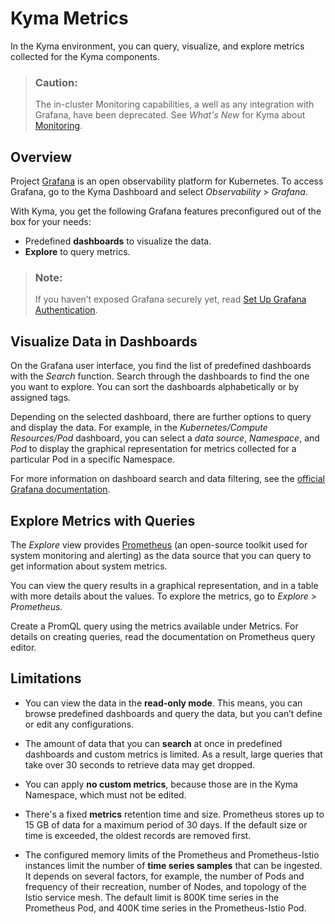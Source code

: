 <!-- loiod71a7cdb9c654860b41276b579d30da1 -->

# Kyma Metrics

In the Kyma environment, you can query, visualize, and explore metrics collected for the Kyma components.

> ### Caution:  
> The in-cluster Monitoring capabilities, a well as any integration with Grafana, have been deprecated. See *What's New* for Kyma about [Monitoring](https://help.sap.com/whats-new/cf0cb2cb149647329b5d02aa96303f56?Component=Kyma%20Runtime&Software_Lifecycle=Deleted%3BDeprecated&q=monitoring&locale=en-US&version=Cloud).



<a name="loiod71a7cdb9c654860b41276b579d30da1__section_qpn_mdc_grb"/>

## Overview

Project [Grafana](https://grafana.com/oss/grafana/) is an open observability platform for Kubernetes. To access Grafana, go to the Kyma Dashboard and select *Observability* \> *Grafana*.

With Kyma, you get the following Grafana features preconfigured out of the box for your needs:

-   Predefined **dashboards** to visualize the data.
-   **Explore** to query metrics.

> ### Note:  
> If you haven’t exposed Grafana securely yet, read [Set Up Grafana Authentication](set-up-grafana-authentication-3e4299c.md).



<a name="loiod71a7cdb9c654860b41276b579d30da1__section_w1j_ndc_grb"/>

## Visualize Data in Dashboards

On the Grafana user interface, you find the list of predefined dashboards with the *Search* function. Search through the dashboards to find the one you want to explore. You can sort the dashboards alphabetically or by assigned tags.

Depending on the selected dashboard, there are further options to query and display the data. For example, in the *Kubernetes/Compute Resources/Pod* dashboard, you can select a *data source*, *Namespace*, and *Pod* to display the graphical representation for metrics collected for a particular Pod in a specific Namespace.

For more information on dashboard search and data filtering, see the [official Grafana documentation](https://grafana.com/docs/grafana/latest/dashboards/search/?src=grafana_gettingstarted).



<a name="loiod71a7cdb9c654860b41276b579d30da1__section_pzg_pdc_grb"/>

## Explore Metrics with Queries

The *Explore* view provides [Prometheus](https://prometheus.io/docs/introduction/overview/) \(an open-source toolkit used for system monitoring and alerting\) as the data source that you can query to get information about system metrics.

You can view the query results in a graphical representation, and in a table with more details about the values. To explore the metrics, go to *Explore* \> *Prometheus*.

Create a PromQL query using the metrics available under Metrics. For details on creating queries, read the documentation on Prometheus query editor.



<a name="loiod71a7cdb9c654860b41276b579d30da1__section_nbg_kts_ctb"/>

## Limitations

-   You can view the data in the **read-only mode**. This means, you can browse predefined dashboards and query the data, but you can’t define or edit any configurations.

-   The amount of data that you can **search** at once in predefined dashboards and custom metrics is limited. As a result, large queries that take over 30 seconds to retrieve data may get dropped.

-   You can apply **no custom metrics**, because those are in the Kyma Namespace, which must not be edited.

-   There's a fixed **metrics** retention time and size. Prometheus stores up to 15 GB of data for a maximum period of 30 days. If the default size or time is exceeded, the oldest records are removed first.

-   The configured memory limits of the Prometheus and Prometheus-Istio instances limit the number of **time series samples** that can be ingested. It depends on several factors, for example, the number of Pods and frequency of their recreation, number of Nodes, and topology of the Istio service mesh. The default limit is 800K time series in the Prometheus Pod, and 400K time series in the Prometheus-Istio Pod.


